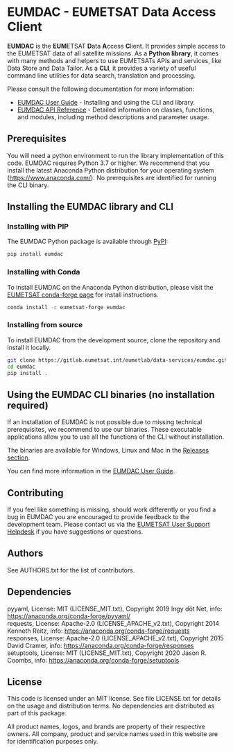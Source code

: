 # EUMDAC - EUMETSAT Data Access Client

**EUMDAC** is the **EUM**ETSAT **D**ata **A**ccess **C**lient. It provides simple access to the EUMETSAT data of all satellite missions. As a **Python library**, it comes with many methods and helpers to use EUMETSATs APIs and services, like Data Store and Data Tailor. As a **CLI**, it provides a variety of useful command line utilities for data search, translation and processing.

Please consult the following documentation for more information:
- [EUMDAC User Guide](https://user.eumetsat.int/resources/user-guides/eumetsat-data-access-client-eumdac-guide) - Installing and using the CLI and library.
- [EUMDAC API Reference](https://usc.tools.eumetsat.int/docs/eumdac/) - Detailed information on classes, functions, and modules, including method descriptions and parameter usage.


## Prerequisites
 
You will need a python environment to run the library implementation of this code. EUMDAC requires Python 3.7 or higher. We recommend that you install the latest Anaconda Python distribution for your operating system (https://www.anaconda.com/). No prerequisites are identified for running the CLI binary.

## Installing the EUMDAC library and CLI

### Installing with PIP

The EUMDAC Python package is available through [PyPI](https://pypi.org/):
```bash
pip install eumdac
```

### Installing with Conda

To install EUMDAC on the Anaconda Python distribution, please visit the [EUMETSAT conda-forge page](https://anaconda.org/Eumetsat/repo) for install instructions.
```bash
conda install -c eumetsat-forge eumdac
```

### Installing from source

To install EUMDAC from the development source, clone the repository and install it locally.

```bash
git clone https://gitlab.eumetsat.int/eumetlab/data-services/eumdac.git
cd eumdac
pip install .
```

## Using the EUMDAC CLI binaries (no installation required)
If an installation of EUMDAC is not possible due to missing technical prerequisites, we recommend to use our binaries. These executable applications allow you to use all the functions of the CLI without installation. 

The binaries are available for Windows, Linux and Mac in the [Releases section](https://gitlab.eumetsat.int/eumetlab/data-services/eumdac/-/releases).

You can find more information in the [EUMDAC User Guide](https://user.eumetsat.int/resources/user-guides/eumetsat-data-access-client-eumdac-guide#ID-Command-Line-guide).

## Contributing
If you feel like something is missing, should work differently or you find a bug in EUMDAC you are encouraged to provide feedback to the development team. Please contact us via the [EUMETSAT User Support Helpdesk](mailto:ops@eumetsat.int) if you have suggestions or questions.

## Authors
See AUTHORS.txt for the list of contributors.

## Dependencies
pyyaml,     License: MIT (LICENSE_MIT.txt),              Copyright 2019 Ingy döt Net,    info: https://anaconda.org/conda-forge/pyyaml/ \
requests,   License: Apache-2.0 (LICENSE_APACHE_v2.txt), Copyright 2014 Kenneth Reitz,   info: https://anaconda.org/conda-forge/requests  \
responses,  License: Apache-2.0 (LICENSE_APACHE_v2.txt), Copyright 2015 David Cramer,    info: https://anaconda.org/conda-forge/responses  \
setuptools, License: MIT (LICENSE_MIT.txt),              Copyright 2020 Jason R. Coombs, info: https://anaconda.org/conda-forge/setuptools  

## License
 
This code is licensed under an MIT license. See file LICENSE.txt for details on the usage and distribution terms. No dependencies are distributed as part of this package.

All product names, logos, and brands are property of their respective owners. All company, product and service names used in this website are for identification purposes only.
